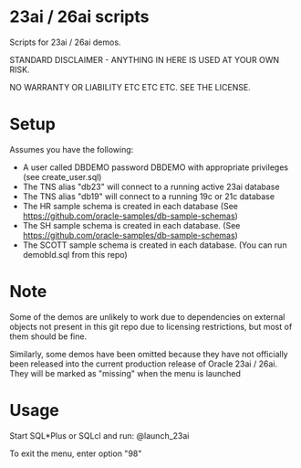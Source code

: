 # 23ai / 26ai scripts
Scripts for 23ai / 26ai demos.

STANDARD DISCLAIMER - ANYTHING IN HERE IS USED AT YOUR OWN RISK.

NO WARRANTY OR LIABILITY ETC ETC ETC. SEE THE LICENSE.

Setup
=====

Assumes you have the following:

- A user called DBDEMO password DBDEMO with appropriate privileges (see create_user.sql)
- The TNS alias "db23" will connect to a running active 23ai database
- The TNS alias "db19" will connect to a running 19c or 21c database
- The HR sample schema is created in each database  (See https://github.com/oracle-samples/db-sample-schemas)
- The SH sample schema is created in each database.  (See https://github.com/oracle-samples/db-sample-schemas)
- The SCOTT sample schema is created in each database. (You can run demobld.sql from this repo)

Note
====

Some of the demos are unlikely to work due to dependencies on external objects not present
in this git repo due to licensing restrictions, but most of them should be fine.

Similarly, some demos have been omitted because they have not officially been released into
the current production release of Oracle 23ai / 26ai. They will be marked as "missing" when the
menu is launched

Usage
=====
Start SQL*Plus or SQLcl and run: @launch_23ai

To exit the menu, enter option "98"